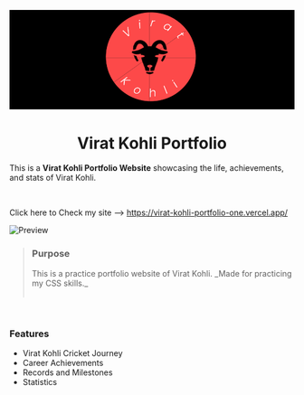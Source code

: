 ![Virat Kohli logo](./src/image/banner.png)

<h1 align="center"> Virat Kohli Portfolio</h1>
<p >This is a <strong>Virat Kohli Portfolio Website</strong> showcasing the life, achievements, and stats of Virat Kohli.</p>

<br>

Click here to Check my site --> <https://virat-kohli-portfolio-one.vercel.app/>

![Preview](./src/image/Overview.png)

> <h3>Purpose</h1>
> This is a practice portfolio website of Virat Kohli.  
> _Made for practicing my CSS skills._ <br>
> <br>

<br>

### Features

- Virat Kohli Cricket Journey
- Career Achievements
- Records and Milestones
- Statistics
